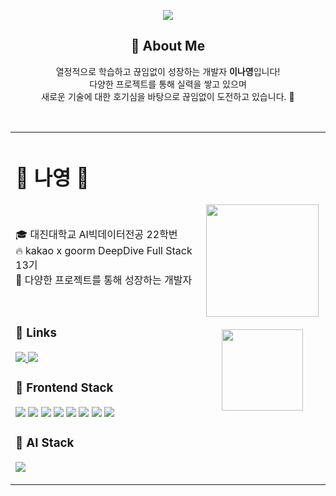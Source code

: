 <!-- 헤더 -->
<p align="center">
  <img src="https://capsule-render.vercel.app/api?type=waving&color=90EE90&fontColor=ffffff&section=header&text=Welcome!"/>
</p>

<!-- About Me -->
<h2 align="center">🌱 About Me</h2>
<p align="center">
  열정적으로 학습하고 끊임없이 성장하는 개발자 <strong>이나영</strong>입니다! <br/>
  다양한 프로젝트를 통해 실력을 쌓고 있으며 <br/>
  새로운 기술에 대한 호기심을 바탕으로 끊임없이 도전하고 있습니다.  🚀
</p>
<br/>

<!-- 좌우 2단 테이블 시작 -->
<div align="center">
  <table>
    <tr>
      <!-- 왼쪽: 소개 및 스택 -->
      <td align="left" width="60%">
        <h1>🐣 나영 🐣</h1>
        <br/>
        <!-- 간단 소개 -->
        <p>
          🎓 대진대학교 AI빅데이터전공 22학번 <br/>
          🔥 kakao x goorm DeepDive Full Stack 13기 <br/>
          🚀 다양한 프로젝트를 통해 성장하는 개발자
        </p>
        <br/>
        <!-- 링크 -->
        <h3>🔗 Links</h3>
        <p>
          <a href="https://github.com/lnylnylnylny" target="_blank">
            <img src="https://img.shields.io/badge/GitHub-181717?style=flat-square&logo=github&logoColor=white"/>
          </a>
          <a href="https://lnylnylnylny.tistory.com" target="_blank">
            <img src="https://img.shields.io/badge/Tistory-000000?style=flat-square&logo=tistory&logoColor=white"/>
          </a>
        </p>
        <!-- 스택 소개 -->
        <h3>🎨 Frontend Stack</h3>
        <p>
          <img src="https://img.shields.io/badge/React-61DAFB?style=for-the-badge&logo=react&logoColor=white"/>
          <img src="https://img.shields.io/badge/JavaScript-F7DF1E?style=for-the-badge&logo=javascript&logoColor=black"/>
          <img src="https://img.shields.io/badge/Vite-646CFF?style=for-the-badge&logo=vite&logoColor=white"/>
          <img src ="https://img.shields.io/badge/typescript-%23007ACC.svg?style=for-the-badge&logo=typescript&logoColor=white"/>
          <img src= "https://img.shields.io/badge/html5-%23E34F26.svg?style=for-the-badge&logo=html5&logoColor=white"/>
          <img src="https://img.shields.io/badge/css3-%231572B6.svg?style=for-the-badge&logo=css3&logoColor=white"/>
          <img src= "https://img.shields.io/badge/Visual%20Studio%20Code-0078d7.svg?style=for-the-badge&logo=visual-studio-code&logoColor=white"/>
          <img src= "https://img.shields.io/badge/SASS-hotpink.svg?style=for-the-badge&logo=SASS&logoColor=white"/>
        </p>
        <h3>🧠 AI Stack</h3>
        <p>
          <img src="https://img.shields.io/badge/Python-3776AB?style=for-the-badge&logo=python&logoColor=white"/>
        </p>
      </td>
      <!-- 오른쪽: 깃허브 스탯 -->
      <td align="center" width="40%">
        <img src="https://github-readme-stats.vercel.app/api?username=lnylnylnylny&show_icons=true&theme=radical" height="180px"/>
        <br/><br/>
        <img src="https://github-readme-stats.vercel.app/api/top-langs/?username=lnylnylnylny&layout=compact&theme=radical" height="130px"/>
      </td>
    </tr>
  </table>
</div>

